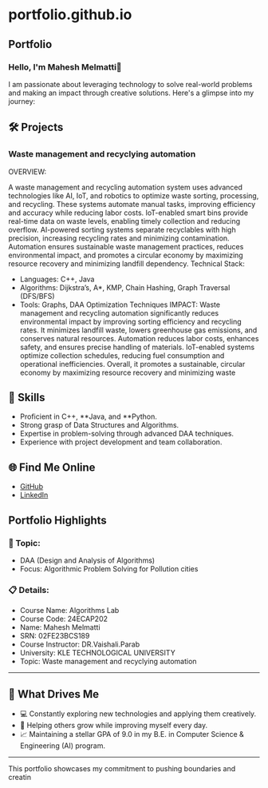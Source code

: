 # portfolio.github.io
## Portfolio

### Hello, I'm Mahesh Melmatti👋

I am passionate about leveraging technology to solve real-world problems and making an impact through creative solutions. 
Here's a glimpse into my journey:  


## 🛠 Projects

### Waste management and recyclying automation

OVERVIEW:  

A waste management and recycling automation system uses advanced technologies like AI, IoT, and robotics to optimize waste sorting, processing, and recycling. These systems automate manual tasks, improving efficiency and accuracy while reducing labor costs. IoT-enabled smart bins provide real-time data on waste levels, enabling timely collection and reducing overflow. AI-powered sorting systems separate recyclables with high precision, increasing recycling rates and minimizing contamination. Automation ensures sustainable waste management practices, reduces environmental impact, and promotes a circular economy by maximizing resource recovery and minimizing landfill dependency.
Technical Stack:  

- Languages: C++, Java  
- Algorithms: Dijkstra’s, A*, KMP, Chain Hashing, Graph Traversal (DFS/BFS)
- Tools: Graphs, DAA Optimization Techniques
IMPACT:
Waste management and recycling automation significantly reduces environmental impact by improving sorting efficiency and recycling rates. It minimizes landfill waste, lowers greenhouse gas emissions, and conserves natural resources. Automation reduces labor costs, enhances safety, and ensures precise handling of materials. IoT-enabled systems optimize collection schedules, reducing fuel consumption and operational inefficiencies. Overall, it promotes a sustainable, circular economy by maximizing resource recovery and minimizing waste

## 🚀 Skills  

- Proficient in C++, **Java, and **Python.  
- Strong grasp of Data Structures and Algorithms.  
- Expertise in problem-solving through advanced DAA techniques.  
- Experience with project development and team collaboration.  


## 🌐 Find Me Online

- [GitHub](https://github.com/Samruddi11/portfolioo.github.io)
- [LinkedIn](https://www.linkedin.com/in/h-b-samruddi-5a0372306/)

## Portfolio Highlights

### 🎯 Topic: 

- DAA (Design and Analysis of Algorithms)  
- Focus: Algorithmic Problem Solving for Pollution cities  

### 📋 Details:

- Course Name: Algorithms Lab 
- Course Code: 24ECAP202  
- Name: Mahesh Melmatti
- SRN: 02FE23BCS189
- Course Instructor: DR.Vaishali.Parab
- University: KLE TECHNOLOGICAL UNIVERSITY
- Topic:  Waste management and recyclying automation

---

## 🎨 What Drives Me  
- 💻 Constantly exploring new technologies and applying them creatively.  
- 🤝 Helping others grow while improving myself every day.  
- 📈 Maintaining a stellar GPA of 9.0 in my B.E. in Computer Science & Engineering (AI) program.  

---

This portfolio showcases my commitment to pushing boundaries and creatin
